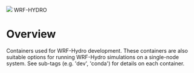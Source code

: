 ![](https://ral.ucar.edu/sites/default/files/public/wrf_hydro_symbol_logo_2017_09_150pxby63px.png) WRF-HYDRO

# Overview

Containers used for WRF-Hydro development. These containers are also suitable options for running
WRF-Hydro simulations on a single-node system. See sub-tags (e.g. 'dev', 'conda') for details on
each container.
